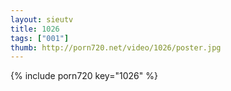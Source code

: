 ```yaml
--- 
layout: sieutv
title: 1026
tags: ["001"]
thumb: http://porn720.net/video/1026/poster.jpg
---
```

{% include porn720 key="1026" %} 
